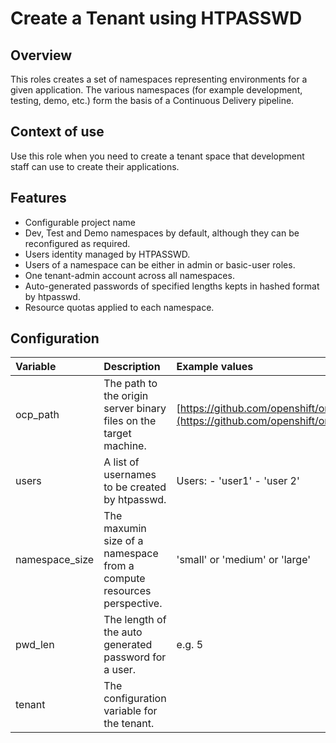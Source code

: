 # Create a Tenant using HTPASSWD

## Overview

This roles creates a set of namespaces representing environments for a given application.
The various namespaces (for example development, testing, demo, etc.) form the basis of a Continuous Delivery pipeline.

## Context of use 

Use this role when you need to create a tenant space that development staff can use to create their applications.

## Features
- Configurable project name
- Dev, Test and Demo namespaces by default, although they can be reconfigured as required.
- Users identity managed by HTPASSWD.
- Users of a namespace can be either in admin or basic-user roles. 
- One tenant-admin account across all namespaces.
- Auto-generated passwords of specified lengths kepts in hashed format by htpasswd.
- Resource quotas applied to each namespace.

## Configuration

| Variable  | Description  | Example values |   
|:---|:---|:---|
|  ocp_path |  The path to the origin server binary files on the target machine. | [https://github.com/openshift/origin/releases/download/v3.6.0](https://github.com/openshift/origin/releases/tag/v3.6.0)  |   
|  users |  A list of usernames to be created by htpasswd. | Users: - 'user1' - 'user 2'| 
|  namespace_size | The maxumin size of a namespace from a compute resources perspective. | 'small' or 'medium' or 'large' |
| pwd_len | The length of the auto generated password for a user. | e.g. 5|
| tenant | The configuration variable for the tenant. |
